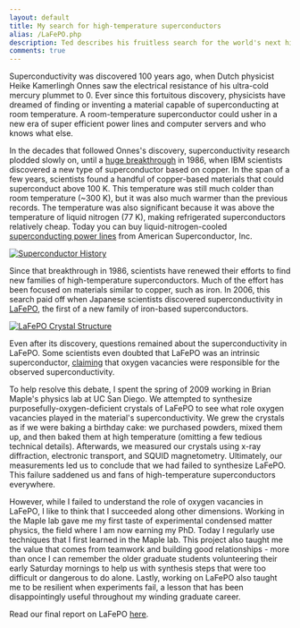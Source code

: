 ```yaml
---
layout: default
title: My search for high-temperature superconductors
alias: /LaFePO.php
description: Ted describes his fruitless search for the world's next high-temperature superconductor.
comments: true
---
```


Superconductivity was discovered 100 years ago, when Dutch physicist Heike Kamerlingh Onnes saw the electrical resistance of his ultra-cold mercury plummet to 0. Ever since this fortuitous discovery, physicists have dreamed of finding or inventing a material capable of superconducting at room temperature. A room-temperature superconductor could usher in a new era of super efficient power lines and computer servers and who knows what else.


In the decades that followed Onnes's discovery, superconductivity research plodded slowly on, until a <a href="http://link.springer.com/article/10.1007%2FBF01303701">huge breakthrough</a> in 1986, when IBM scientists discovered a new type of superconductor based on copper. In the span of a few years, scientists found a handful of copper-based materials that could superconduct above 100 K. This temperature was still much colder than room temperature (~300 K), but it was also much warmer than the previous records. The temperature was also significant because it was above the temperature of liquid nitrogen (77 K), making refrigerated superconductors relatively cheap. Today you can buy liquid-nitrogen-cooled <a href="http://www.amsc.com/gridtec/superconductor_cable_systems.html">superconducting power lines</a> from American Superconductor, Inc. 

<a href="http://en.wikipedia.org/wiki/History_of_superconductivity"><img src="http://upload.wikimedia.org/wikipedia/commons/2/2b/Sc_history.gif" alt="Superconductor History"></a>

<p>Since that breakthrough in 1986, scientists have renewed their efforts to find new families of high-temperature superconductors. Much of the effort has been focused on materials similar to copper, such as iron. In 2006, this search paid off when Japanese scientists discovered superconductivity in <a href="http://pubs.acs.org/doi/abs/10.1021/ja063355c">LaFePO</a>, the first of a new family of iron-based superconductors. 
</p>

<a href="http://pubs.acs.org/doi/abs/10.1021/ja063355c"><img src="{{ site.url }}/img/LaFePO-by-Yoichi-Kamihara.gif" alt="LaFePO Crystal Structure"></a>

<p>Even after its discovery, questions remained about the superconductivity in LaFePO. Some scientists even doubted that LaFePO was an intrinsic superconductor, <a href="http://arxiv.org/abs/0806.1265">claiming</a> that oxygen vacancies were responsible for the observed superconductivity.</p>

<p>To help resolve this debate, I spent the spring of 2009 working in Brian Maple's physics lab at UC San Diego. We attempted to synthesize purposefully-oxygen-deficient crystals of LaFePO to see what role oxygen vacancies played in the material's superconductivity. We grew the crystals as if we were baking a birthday cake: we purchased powders, mixed them up, and then baked them at high temperature (omitting a few tedious technical details). Afterwards, we measured our crystals using x-ray diffraction, electronic transport, and SQUID magnetometry. Ultimately, our measurements led us to conclude that we had failed to synthesize LaFePO. This failure saddened us and fans of high-temperature superconductors everywhere.
</p>

<p>However, while I failed to understand the role of oxygen vacancies in LaFePO, I like to think that I succeeded along other dimensions. Working in the Maple lab gave me my first taste of experimental condensed matter physics, the field where I am now earning my PhD. Today I regularly use techniques that I first learned in the Maple lab. This project also taught me the value that comes from teamwork and building good relationships - more than once I can remember the older graduate students volunteering their early Saturday mornings to help us with synthesis steps that were too difficult or dangerous to do alone. Lastly, working on LaFePO also taught me to be resilient when experiments fail, a lesson that has been disappointingly useful throughout my winding graduate career.
</p>

<p>Read our final report on LaFePO <a href="/LaFePO.pdf">here</a>.</p>